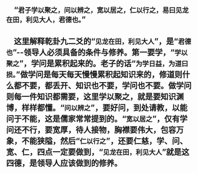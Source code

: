 &emsp;“``君子学以聚之，问以辨之，宽以居之，仁以行之，易曰见龙在田，利见大人，君德也。``”
---
&emsp;这里解释乾卦九二爻的“``见龙在田，利见大人``”，是“``君德也``”--领导人必须具备的条件与修养。第一要学，“``学以聚之``”，学问是累积起来的。老子的话“``为学日益，为道曰损。``”做学问是每天每天慢慢累积起知识来的，修道则什么都不要，都丢开、知识也不要，学问也不要。做学问则每一件知识都需要，这里学以聚之，就是要知识渊博，样样都懂。“``问以辨之``”，要好问，到处请教，以能问于不能，这是儒家常常提到的。“``宽以居之``”，仅有学问还不行，要宽厚，待人接物，胸襟要伟大，包容万象，不能狭隘，然后“``仁以行之``”，还要仁慈，学、问、宽、仁，四点一定要做到，“``见龙在田，利见大人``”就是这四德，是领导人应该做到的修养。
---

